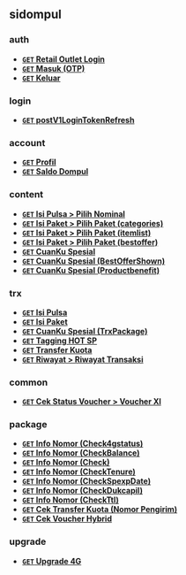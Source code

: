 ## sidompul


### auth 

- **[`GET` Retail Outlet Login](./docs/post-v1-auth-otp.md)** 
- **[`GET` Masuk (OTP)](./docs/get-v3-auth-otp.md)** 
- **[`GET` Keluar](./docs/post-v3-auth-logout.md)** 

### login 

- **[`GET` postV1LoginTokenRefresh](./docs/post-v1-login-token-refresh.md)** 

### account 

- **[`GET` Profil](./docs/get-v1-account-profile.md)** 
- **[`GET` Saldo Dompul](./docs/get-v1-account-balance.md)** 

### content 

- **[`GET` Isi Pulsa &gt; Pilih Nominal](./docs/get-v1-content-api-denom.md)** 
- **[`GET` Isi Paket &gt; Pilih Paket (categories)](./docs/get-v2-content-profiling-productcategoriesv-2.md)** 
- **[`GET` Isi Paket &gt; Pilih Paket (itemlist)](./docs/get-v2-content-profiling-productitemlistv-2.md)** 
- **[`GET` Isi Paket &gt; Pilih Paket (bestoffer)](./docs/get-v2-content-productbestoffer.md)** 
- **[`GET` CuanKu Spesial](./docs/get-v2-content-next-best-offer.md)** 
- **[`GET` CuanKu Spesial (BestOfferShown)](./docs/post-v2-content-next-best-offer-shown.md)** 
- **[`GET` CuanKu Spesial (Productbenefit)](./docs/get-v2-content-profiling-productbenefit.md)** 

### trx 

- **[`GET` Isi Pulsa](./docs/post-v1-trx-w2p.md)** 
- **[`GET` Isi Paket](./docs/post-v1-trx-package.md)** 
- **[`GET` CuanKu Spesial (TrxPackage)](./docs/post-v2-trx-package.md)** 
- **[`GET` Tagging HOT SP](./docs/post-v1-trx-claim-tagging-ro.md)** 
- **[`GET` Transfer Kuota](./docs/post-v1-trx-redeem-voucher-sa.md)** 
- **[`GET` Riwayat &gt; Riwayat Transaksi](./docs/get-v3-trx-history.md)** 

### common 

- **[`GET` Cek Status Voucher &gt; Voucher Xl](./docs/get-v2-common-voucher-sa.md)** 

### package 

- **[`GET` Info Nomor (Check4gstatus)](./docs/get-v2-package-check-4gstatus.md)** 
- **[`GET` Info Nomor (CheckBalance)](./docs/get-v2-package-check-balance.md)** 
- **[`GET` Info Nomor (Check)](./docs/get-v2-package-check.md)** 
- **[`GET` Info Nomor (CheckTenure)](./docs/get-v2-package-check-tenure.md)** 
- **[`GET` Info Nomor (CheckSpexpDate)](./docs/get-v2-package-check-spexp-date.md)** 
- **[`GET` Info Nomor (CheckDukcapil)](./docs/get-v2-package-check-dukcapil.md)** 
- **[`GET` Info Nomor (CheckTtl)](./docs/get-v2-package-check-ttl.md)** 
- **[`GET` Cek Transfer Kuota (Nomor Pengirim)](./docs/get-v1-package-eligibility.md)** 
- **[`GET` Cek Voucher Hybrid](./docs/get-v1-package-validity.md)** 

### upgrade 

- **[`GET` Upgrade 4G](./docs/get-v1-upgrade-4g-simcard-status-4g.md)** 
